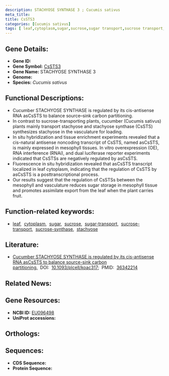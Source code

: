 ```yaml
---
description: STACHYOSE SYNTHASE 3 ; Cucumis sativus
meta_title:
title: CsSTS3
categories: [Cucumis sativus]
tags: [ leaf,cytoplasm,sugar,sucrose,sugar transport,sucrose transport,sucrose synthase,stachyose ]
---
```


## Gene Details:
- **Gene ID:** []()
- **Gene Symbol:** <u>CsSTS3</u>
- **Gene Name:** STACHYOSE SYNTHASE 3
- **Genome:** []()
- **Species:** *Cucumis sativus*

## Functional Descriptions:
   - Cucumber STACHYOSE SYNTHASE is regulated by its cis-antisense RNA asCsSTS to balance source–sink carbon partitioning.
   - In contrast to sucrose-transporting plants, cucumber (Cucumis sativus) plants mainly transport stachyose and stachyose synthase (CsSTS) synthesizes stachyose in the vasculature for loading.
   - In situ hybridization and tissue enrichment experiments revealed that a cis-natural antisense noncoding transcript of CsSTS, named asCsSTS, is mainly expressed in mesophyll tissues. In vitro overexpression (OE), RNA interference (RNAi), and dual luciferase reporter experiments indicated that CsSTSs are negatively regulated by asCsSTS.
   - Fluorescence in situ hybridization revealed that asCsSTS transcript localized in leaf cytoplasm, indicating that the regulation of CsSTS by asCsSTS is a posttranscriptional process.
   - Our results suggest that the regulation of CsSTSs between the mesophyll and vasculature reduces sugar storage in mesophyll tissue and promotes assimilate export from the leaf when the plant carries fruit.

## Function-related keywords:
   - [leaf](/tags/leaf/),&nbsp;&nbsp;[cytoplasm](/tags/cytoplasm/),&nbsp;&nbsp;[sugar](/tags/sugar/),&nbsp;&nbsp;[sucrose](/tags/sucrose/),&nbsp;&nbsp;[sugar-transport](/tags/sugar-transport/),&nbsp;&nbsp;[sucrose-transport](/tags/sucrose-transport/),&nbsp;&nbsp;[sucrose-synthase](/tags/sucrose-synthase/),&nbsp;&nbsp;[stachyose](/tags/stachyose/)

## Literature:
   - [Cucumber STACHYOSE SYNTHASE is regulated by its cis-antisense RNA asCsSTS to balance source-sink carbon partitioning.](https://doi.org/10.1093/plcell/koac317)&nbsp;&nbsp;DOI:&nbsp;&nbsp;[10.1093/plcell/koac317](https://doi.org/10.1093/plcell/koac317);&nbsp;&nbsp;PMID:&nbsp;&nbsp;[36342214](https://pubmed.ncbi.nlm.nih.gov/36342214/)

## Related News:

## Gene Resources:
- **NCBI ID:**  [EU096498](https://www.ncbi.nlm.nih.gov/gene/?term=EU096498)
- **UniProt accessions:**  [](https://www.uniprot.org/uniprotkb//entry)

## Orthologs:

## Sequences:
- **CDS Sequence:**
- **Protein Sequence:**
